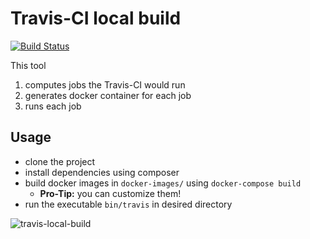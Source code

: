 # Travis-CI local build

[![Build Status](https://travis-ci.org/fprochazka/travis-local-build.svg?branch=master)](https://travis-ci.org/fprochazka/travis-local-build)

This tool

1. computes jobs the Travis-CI would run
2. generates docker container for each job
3. runs each job

## Usage

* clone the project
* install dependencies using composer
* build docker images in `docker-images/` using `docker-compose build`
	* **Pro-Tip:** you can customize them!
* run the executable `bin/travis` in desired directory

![travis-local-build](docs/travis-local.gif)
